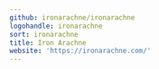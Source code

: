 ```yaml
---
github: ironarachne/ironarachne
logohandle: ironarachne
sort: ironarachne
title: Iron Arachne
website: 'https://ironarachne.com/'
---
```

